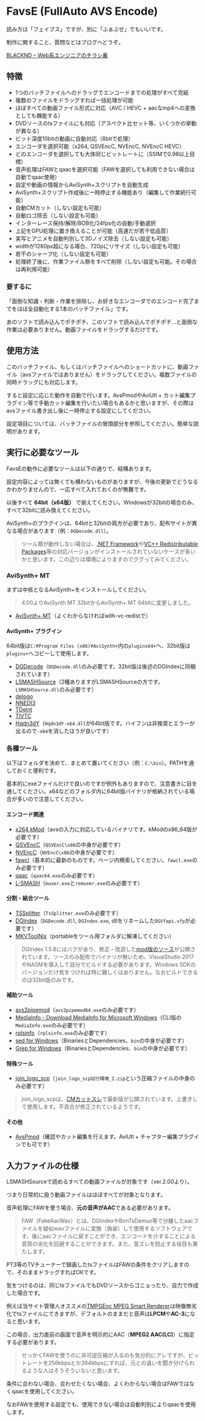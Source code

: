 # FavsE (FullAuto AVS Encode)

読み方は「フェイブス」ですが、別に「ふぁぶせ」でもいいです。

制作に関すること、質問などはブログへどうぞ。

[BLACKND – Web系エンジニアのチラシ裏](https://blacknd.com/)

## 特徴

- 1つのバッチファイルへのドラッグでエンコードまでの処理がすべて完結
- 複数のファイルをドラッグすれば一括処理が可能
- ほぼすべての動画ファイル形式に対応（AVC / HEVC + aacなmp4への変換としても機能する）
- DVDソースのtsファイルにも対応（アスペクト比セット等、いくつかの挙動が異なる）
- ビット深度10bitの動画に自動対応（8bitで処理）
- エンコーダを選択可能（x264, QSVEncC, NVEncC, NVEncC HEVC）
- どのエンコーダを選択しても大体同じビットレートに（SSIMで0.98以上目標）
- 音声処理はFAWとqaacを選択可能（FAWを選択しても利用できない場合は自動でqaac使用）
- 設定や動画の情報からAviSynth+スクリプトを自動生成
- AviSynth+スクリプト作成後に一時停止する機能あり（編集して作業続行可能）
- 自動CMカット（しない設定も可能）
- 自動ロゴ除去（しない設定も可能）
- インターレース保持/解除/BOB化/24fps化の自動/手動選択
- 上記をGPU処理に置き換えることが可能（高速だが若干低品質）
- 実写とアニメを自動判別して3Dノイズ除去（しない設定も可能）
- widthが1280px超になる場合、720pにリサイズ（しない設定も可能）
- 若干のシャープ化（しない設定も可能）
- 処理終了後に、作業ファイル群をすべて削除（しない設定も可能。その場合は再利用可能）

### 要するに

「面倒な知識・判断・作業を排除し、お好きなエンコーダでのエンコード完了までをほぼ全自動化する1本のバッチファイル」です。

あのソフトで読み込んでポチポチ、このソフトで読み込んでポチポチ…と面倒な作業は必要ありません。動画ファイルをドラッグするだけです。

## 使用方法

このバッチファイル、もしくはバッチファイルへのショートカットに、動画ファイル（avsファイルではありません）をドラッグしてください。複数ファイルの同時ドラッグにも対応します。

すると設定に応じた動作を自動で行います。AvsPmodやAviUtl + カット編集プラグイン等で手動カット編集を行いたい場合もあるかと思いますが、その際はavsファイル書き出し後に一時停止する設定にしてください。

設定項目については、バッチファイルの冒頭部分を参照してください。簡単な説明があります。

## 実行に必要なツール

FavsEの動作に必要なツールは以下の通りで、結構あります。

設定内容によっては無くても構わないものがありますが、今後の更新でどうなるかわかりませんので、一応すべて入れておくのが無難です。

以後すべて **64bit（x64版）** で揃えてください。Windowsが32bitの場合のみ、すべて32bitに読み換えてください。

AviSynth+のプラグインは、64bitと32bitの両方が必要であり、配布サイトが異なる場合があります（例：`DGDecode.dll`）。

> ツール類が動作しない場合は、[.NET Framework](https://www.microsoft.com/ja-jp/download/details.aspx?id=21)や[VC\+\+ Redistributable Packages](https://www.microsoft.com/en-us/download/details.aspx?id=40784)等の対応バージョンがインストールされていないケースが多いかと思います。この辺りは環境によりますのでググってみてください。

### AviSynth+ MT

まずは中核となるAviSynth+をインストールしてください。

> 4.00よりAviSynth MT 32bitからAviSynth+ MT 64bitに変更しました。

- [AviSynth+ MT](https://github.com/pinterf/AviSynthPlus/releases)（よくわからなければwith-vc-redistで）

#### AviSynth+ プラグイン

64bit版は`C:¥Program Files (x86)¥AviSynth+`内の`plugins64+`へ、32bit版は`plugins+`へコピーして使用します。

- [DGDecode](https://www.mediafire.com/file/c0wmemj5jam/DGDecode_3-19-2010.rar)（`DGDecode.dll`のみ必要です。32bit版は後述のDGIndexに同梱されています）
- [LSMASHSource](https://www.dropbox.com/sh/3i81ttxf028m1eh/AAABkQn4Y5w1k-toVhYLasmwa?dl=0)（2種ありますがLSMASHSourceの方です。`LSMASHSource.dll`のみ必要です）
- [delogo](https://www.avisynth.info/?%E3%82%A2%E3%83%BC%E3%82%AB%E3%82%A4%E3%83%96#bbcd6a1e)
- [NNEDI3](https://github.com/jpsdr/NNEDI3/releases)
- [TDeint](https://www.mediafire.com/download/kmcztm1xzjm/TDeinterlace_3-14-2010.rar)
- [TIVTC](https://github.com/pinterf/TIVTC/releases)
- [Hqdn3dY](https://forum.doom9.org/attachment.php?attachmentid=15589&d=1474456943)（`Hqdn3dY-x64.dll`が64bit版です。ハイフンは非推奨とエラーが出るので`-x64`を消したほうが良いです）

### 各種ツール

以下はフォルダを決めて、まとめて置いてください（例：`C:\bin`）。PATHを通しておくと便利です。

基本的にexeファイルだけで良いのですが例外もありますので、注意書きに目を通してください。x64などのフォルダ内に64bit版バイナリが格納されている場合が多いので注意してください。

#### エンコード関連

- [x264 kMod](http://komisar.gin.by/)（avsの入力に対応しているバイナリです。kModのx86_64版が必要です）
- [QSVEncC](https://onedrive.live.com/?cid=6bdd4375ac8933c6&id=6BDD4375AC8933C6%21482&lor=shortUrl)（`QSVEncC\x86`の中身が必要です）
- [NVEncC](https://onedrive.live.com/?id=6BDD4375AC8933C6%212293&cid=6BDD4375AC8933C6)（`NVEncC\x86`の中身が必要です）
- [fawcl](http://www2.wazoku.net/2sen/friioup/)（基本的に最新のものです。ページ内検索してください。`fawcl.exe`のみ必要です）
- [qaac](https://sites.google.com/site/qaacpage/cabinet)（`qaac64.exe`のみ必要です）
- [L-SMASH](http://pop.4-bit.jp/?page_id=7920)（`muxer.exe`と`remuxer.exe`のみ必要です）

#### 分割・結合ツール

- [TSSplitter](https://www.videohelp.com/software/TSSplitter)（`TsSplitter.exe`のみ必要です）
- [DGIndex](http://rationalqm.us/dgmpgdec/dgmpgdec.html)（`DGDecode.dll`, `DGIndex.exe`, dllをリネームした`DGVfapi.vfp`が必要です）
- [MKVToolNix](https://www.fosshub.com/MKVToolNix.html)（portableをツール用フォルダに解凍してください）

> DGIndex 1.5.8にはバグがあり、修正・改造した[mod版のソース](https://onedrive.live.com/?id=8658EC275D9699D5%211215&cid=8658EC275D9699D5)が公開されています。ソースのみ配布でバイナリが無いため、VisualStudio 2017やNASMを導入して自分でビルドする必要があります。Windows SDKのバージョンだけ気をつければ特に難しくはありません。なおビルドできるのは32bit版のみです。

#### 補助ツール

- [avs2pipemod](https://github.com/chikuzen/avs2pipemod/releases)（`avs2pipemod64.exe`のみ必要です）
- [MediaInfo \- Download MediaInfo for Microsoft Windows](https://mediaarea.net/en/MediaInfo/Download/Windows)（CLI版の`MediaInfo.exe`のみ必要です）
- [rplsinfo](https://www.axfc.net/u/3933238.zip)（`rplsinfo.exe`のみ必要です）
- [sed for Windows](http://gnuwin32.sourceforge.net/packages/sed.htm)（BinariesとDependencies、`bin`の中身が必要です）
- [Grep for Windows](http://gnuwin32.sourceforge.net/packages/grep.htm)（BinariesとDependencies、`bin`の中身が必要です）

#### 特殊ツール
- [join_logo_scp](http://www1.axfc.net/u/3458102.zip)（`join_logo_scp試行環境_2.zip`という圧縮ファイルの中身のみ必要です）

> join_logo_scpは、[CMカットスレ](https://mevius.5ch.net/test/read.cgi/avi/1531949212/)で最新版が公開されています。上書きして使用します。不具合が修正されているようです。

#### その他

- [AvsPmod](https://forum.doom9.org/showpost.php?p=1801766&postcount=1202)（確認やカット編集を行えます。AviUtl + チャプター編集プラグインでも可です）

## 入力ファイルの仕様

LSMASHSourceで読めるすべての動画ファイルが対象です（ver.2.00より）。

つまり日常的に扱う動画ファイルはほぼすべてが対象となります。

音声処理にFAWを使う場合、**元の音声がAAC**である必要があります。

> FAW（FakeAacWav）とは、DGIndexやBonTsDemux等で分離したaacファイルを疑似wavファイルに変換（偽装）して使用するソフトウェアです。後にaacファイルに戻すことができ、エンコードを介することによる音質の劣化を回避することができます。また、音ズレを防止する役目も果たします。

PT3等のTVチューナーで録画したtsファイルはFAWの条件をクリアしますので、そのままドラッグすればOKです。

気をつけるのは、同じtsファイルでもDVDソースからゴニョったり、自力で作成した場合です。

例えば当サイト管理人オススメの[TMPGEnc MPEG Smart Renderer](http://tmpgenc.pegasys-inc.com/ja/product/tmsr5.html)は映像無劣化でtsファイルにできますが、デフォルトのままだと音声は**LPCM**や**AC-3**になると思います。

この場合、出力直前の画面で音声を明示的にAAC（**MPEG2 AAC(LC)**）に指定する必要があります。

> せっかくFAWを使うのに非可逆圧縮が入るのも気分的にアレですが、ビットレートを256kbpsとか384kbpsにすれば、元との違いを聞き分けられるような人はそうそういないと思います。

条件に合わない場合、合わせたくない場合、よくわからない場合はFAWではなくqaacを使用してください。

なおFAWを使用する設定でも、使用できない場合は自動判別によりqaacを使用します。
